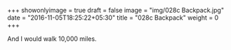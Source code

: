 +++
showonlyimage = true
draft = false
image = "img/028c Backpack.jpg"
date = "2016-11-05T18:25:22+05:30"
title = "028c Backpack"
weight = 0
+++

And I would walk 10,000 miles.

